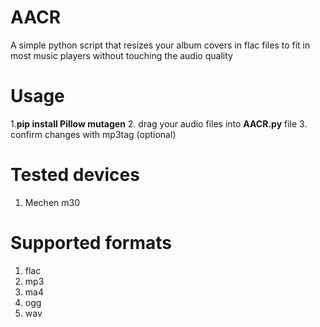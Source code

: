 # AACR
A simple python script that resizes your album covers in flac files to fit in most music players without touching the audio quality

# Usage
1.**pip install Pillow mutagen**
2. drag your audio files into **AACR.py** file
3. confirm changes with mp3tag (optional)

# Tested devices

1. Mechen m30

# Supported formats

1. flac
2. mp3
3. ma4
4. ogg
5. wav
